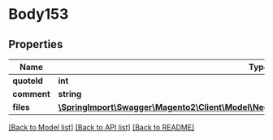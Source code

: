 # Body153

## Properties
Name | Type | Description | Notes
------------ | ------------- | ------------- | -------------
**quoteId** | **int** |  | 
**comment** | **string** |  | [optional] 
**files** | [**\SpringImport\Swagger\Magento2\Client\Model\NegotiableQuoteDataAttachmentContentInterface[]**](NegotiableQuoteDataAttachmentContentInterface.md) |  | [optional] 

[[Back to Model list]](../README.md#documentation-for-models) [[Back to API list]](../README.md#documentation-for-api-endpoints) [[Back to README]](../README.md)


